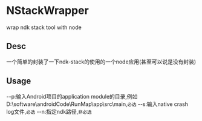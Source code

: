 # NStackWrapper
wrap ndk stack tool with node

## Desc

一个简单的封装了一下ndk-stack的使用的一个node应用(甚至可以说是没有封装)

## Usage

--p:输入Android项目的application module的目录,例如D:\software\androidCode\RunMap\app\src\main,`必选`
--s:输入native crash log文件,`必选`
--n:指定ndk路径,`非必选`
